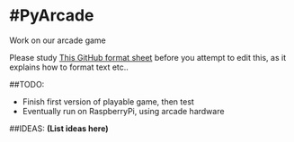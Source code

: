 #PyArcade
========
Work on our arcade game

Please study [This GitHub format sheet](https://help.github.com/articles/markdown-basics/) before you attempt to edit this, as it explains how to format text etc..


##TODO:

- Finish first version of playable game, then test
- Eventually run on RaspberryPi, using arcade hardware


##IDEAS:
**(List ideas here)**
  
  
  
  
  
  
  
